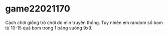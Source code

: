 # game22021170
Cách chơi giống trò chơi dò mìn truyền thống. Tuy nhiên em random số bom từ 10-15 quả bom trong 1 bảng vuông 9x9.